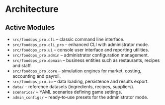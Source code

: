# Architecture

## Active Modules

- `src/foodops_pro.cli` – classic command line interface.
- `src/foodops_pro.cli_pro` – enhanced CLI with administrator mode.
- `src/foodops_pro.ui` – console user interface and reporting utilities.
- `src/foodops_pro.admin` – administrator configuration management.
- `src/foodops_pro.domain` – business entities such as restaurants, recipes and staff.
- `src/foodops_pro.core` – simulation engines for market, costing, accounting and payroll.
- `src/foodops_pro.io` – data loading, persistence and results export.
- `data/` – reference datasets (ingredients, recipes, suppliers).
- `scenarios/` – YAML scenarios defining game settings.
- `admin_configs/` – ready‑to‑use presets for the administrator mode.
